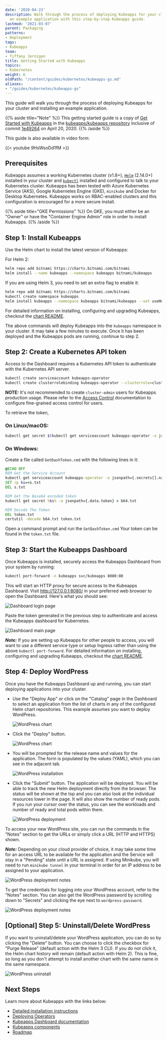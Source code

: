 ```yaml
---
date: '2020-04-23'
description: Walk through the process of deploying Kubeapps for your cluster and installing
  an example application with this step-by-step Kubeapps guide.
lastmod: '2021-03-07'
parent: Packaging
patterns:
- Deployment
tags:
- Kubeapps
team:
- Tiffany Jernigan
title: Getting Started with Kubeapps
topics:
- Kubernetes
weight: 6
oldPath: "/content/guides/kubernetes/kubeapps-gs.md"
aliases:
- "/guides/kubernetes/kubeapps-gs"
---
```


This guide will walk you through the process of deploying Kubeapps for your cluster and installing an example application.

{{% aside title="Note" %}}
This getting started guide is a copy of
[Get Started with Kubeapps](https://github.com/kubeapps/kubeapps/blob/master/docs/user/getting-started.md)
in the [kubeapps/kubeapps repository](https://github.com/kubeapps/kubeapps)
inclusive of commit
[1e49264](https://github.com/kubeapps/kubeapps/commit/1e49264088094dfd327d2a24b62cda470cc547d0)
on April 20, 2020.
{{% /aside %}}

This guide is also available in video form:

{{< youtube 9HsWsoDd1fM >}}

## Prerequisites

Kubeapps assumes a working Kubernetes cluster (v1.8+),
[`Helm`](https://helm.sh/) (2.14.0+) installed in your cluster and
[`kubectl`](https://kubernetes.io/docs/tasks/tools/install-kubectl/) installed
and configured to talk to your Kubernetes cluster. Kubeapps has been tested with
Azure Kubernetes Service (AKS), Google Kubernetes Engine (GKE), `minikube` and
Docker for Desktop Kubernetes. Kubeapps works on RBAC-enabled clusters and this
configuration is encouraged for a more secure install.

{{% aside title="GKE Permissions" %}}
On GKE, you must either be an "Owner" or have the "Container Engine Admin" role
in order to install Kubeapps.
{{% /aside %}}

## Step 1: Install Kubeapps

Use the Helm chart to install the latest version of Kubeapps:

For Helm 2:

```bash
helm repo add bitnami https://charts.bitnami.com/bitnami
helm install --name kubeapps --namespace kubeapps bitnami/kubeapps
```

If you are using Helm 3, you need to set an extra flag to enable it:

```bash
helm repo add bitnami https://charts.bitnami.com/bitnami
kubectl create namespace kubeapps
helm install kubeapps --namespace kubeapps bitnami/kubeapps --set useHelm3=true
```

For detailed information on installing, configuring and upgrading Kubeapps,
checkout the
[chart README](https://github.com/kubeapps/kubeapps/blob/master/chart/kubeapps/README.md).

The above commands will deploy Kubeapps into the `kubeapps` namespace in your
cluster. It may take a few minutes to execute. Once it has been deployed and the
Kubeapps pods are running, continue to step 2.

## Step 2: Create a Kubernetes API token

Access to the Dashboard requires a Kubernetes API token to authenticate with the
Kubernetes API server.

```bash
kubectl create serviceaccount kubeapps-operator
kubectl create clusterrolebinding kubeapps-operator --clusterrole=cluster-admin --serviceaccount=default:kubeapps-operator
```

**NOTE:** It's not recommended to create `cluster-admin` users for Kubeapps
production usage. Please refer to the
[Access Control](https://github.com/kubeapps/kubeapps/blob/master/docs/user/access-control.md)
documentation to configure fine-grained access control for users.

To retrieve the token,

### On Linux/macOS:

```bash
kubectl get secret $(kubectl get serviceaccount kubeapps-operator -o jsonpath='{range .secrets[*]}{.name}{"\n"}{end}' | grep kubeapps-operator-token) -o jsonpath='{.data.token}' -o go-template='{{.data.token | base64decode}}' && echo
```

### On Windows:

Create a file called `GetDashToken.cmd` with the following lines in it:

```bat
@ECHO OFF
REM Get the Service Account
kubectl get serviceaccount kubeapps-operator -o jsonpath={.secrets[].name} > s.txt
SET /p ks=<s.txt
DEL s.txt

REM Get the Base64 encoded token
kubectl get secret %ks% -o jsonpath={.data.token} > b64.txt

REM Decode The Token
DEL token.txt
certutil -decode b64.txt token.txt
```

Open a command prompt and run the `GetDashToken.cmd` Your token can be found in
the `token.txt` file.

## Step 3: Start the Kubeapps Dashboard

Once Kubeapps is installed, securely access the Kubeapps Dashboard from your
system by running:

```bash
kubectl port-forward -n kubeapps svc/kubeapps 8080:80
```

This will start an HTTP proxy for secure access to the Kubeapps Dashboard. Visit
http://127.0.0.1:8080/ in your preferred web browser to open the Dashboard.
Here's what you should see:

![Dashboard login page](/images/guides/kubernetes/kubeapps/screenshots/dashboard-login.png)

Paste the token generated in the previous step to authenticate and access the
Kubeapps dashboard for Kubernetes.

![Dashboard main page](/images/guides/kubernetes/kubeapps/screenshots/dashboard-home.png)

***Note:*** If you are setting up Kubeapps for other people to access, you will
want to use a different service type or setup Ingress rather than using the
above `kubectl port-forward`. For detailed information on installing,
configuring and upgrading Kubeapps, checkout the
[chart README](https://github.com/kubeapps/kubeapps/blob/master/chart/kubeapps/README.md).

## Step 4: Deploy WordPress

Once you have the Kubeapps Dashboard up and running, you can start deploying
applications into your cluster.

- Use the "Deploy App" or click on the "Catalog" page in the Dashboard to select
  an application from the list of charts in any of the configured Helm chart
  repositories. This example assumes you want to deploy WordPress.

  ![WordPress chart](/images/guides/kubernetes/kubeapps/screenshots/wordpress-search.png)

- Click the "Deploy" button.

  ![WordPress chart](/images/guides/kubernetes/kubeapps/screenshots/wordpress-chart.png)

- You will be prompted for the release name and values for the application. The
  form is populated by the values (YAML), which you can see in the adjacent tab.

  ![WordPress installation](/images/guides/kubernetes/kubeapps/screenshots/wordpress-installation.png)

- Click the "Submit" button. The application will be deployed. You will be able
  to track the new Helm deployment directly from the browser. The status will be
  shown at the top and you can also look at the individual resources lower in
  the page. It will also show the number of ready pods. If you run your cursor
  over the status, you can see the workloads and number of ready and total pods
  within them.

  ![WordPress deployment](/images/guides/kubernetes/kubeapps/screenshots/wordpress-deployment.png)

To access your new WordPress site, you can run the commands in the "Notes"
section to get the URLs or simply click a URL (HTTP and HTTPS) shown.

***Note:*** Depending on your cloud provider of choice, it may take some time
for an access URL to be available for the application and the Service will stay
in a "Pending" state until a URL is assigned. If using Minikube, you will need
to run `minikube tunnel` in your terminal in order for an IP address to be
assigned to your application.

![WordPress deployment notes](/images/guides/kubernetes/kubeapps/screenshots/wordpress-url.png)

To get the credentials for logging into your WordPress account, refer to the
"Notes" section. You can also get the WordPress password by scrolling down to
"Secrets" and clicking the eye next to `wordpress-password`.

![WordPress deployment notes](/images/guides/kubernetes/kubeapps/screenshots/wordpress-credentials.png)

## [Optional] Step 5: Uninstall/Delete WordPress
If you want to uninstall/delete your WordPress application, you can do so by
clicking the "Delete" button. You can choose to click the checkbox for "Purge
Release" (default action with the Helm 3 CLI). If you do not click it, the Helm
chart history will remain (default action with Helm 2). This is fine, so long as
you don't attempt to install another chart with the same name in the same
namespace.

![WordPress uninstall](/images/guides/kubernetes/kubeapps/screenshots/wordpress-uninstall.png)

## Next Steps

Learn more about Kubeapps with the links below:

- [Detailed installation instructions](https://github.com/kubeapps/kubeapps/blob/master/chart/kubeapps/README.md)
- [Deploying Operators](https://github.com/kubeapps/kubeapps/blob/master/docs/user/operators.md)
- [Kubeapps Dashboard documentation](https://github.com/kubeapps/kubeapps/blob/master/docs/user/dashboard.md)
- [Kubeapps components](https://github.com/kubeapps/kubeapps/blob/master/docs/architecture/overview.md)
- [Roadmap](https://github.com/kubeapps/kubeapps/wiki/Roadmap)